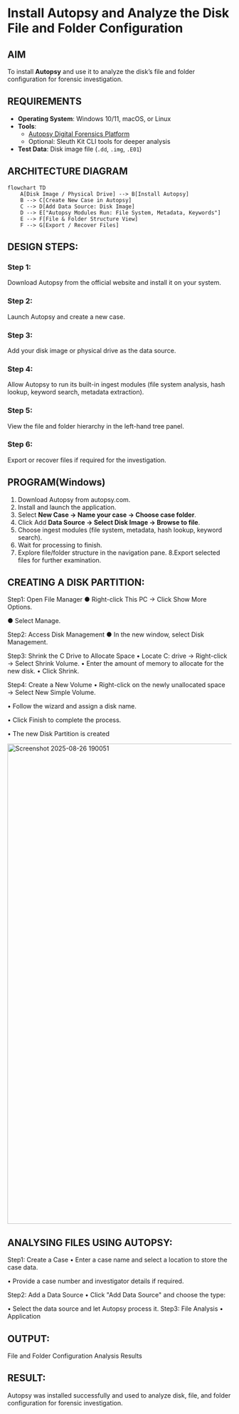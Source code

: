 # Install Autopsy and Analyze the Disk File and Folder Configuration

## AIM
To install **Autopsy** and use it to analyze the disk’s file and folder configuration for forensic investigation.

## REQUIREMENTS
- **Operating System**: Windows 10/11, macOS, or Linux
- **Tools**:  
  - [Autopsy Digital Forensics Platform](https://www.autopsy.com/)  
  - Optional: Sleuth Kit CLI tools for deeper analysis
- **Test Data**: Disk image file (`.dd`, `.img`, `.E01`)

## ARCHITECTURE DIAGRAM
```mermaid
flowchart TD
    A[Disk Image / Physical Drive] --> B[Install Autopsy]
    B --> C[Create New Case in Autopsy]
    C --> D[Add Data Source: Disk Image]
    D --> E["Autopsy Modules Run: File System, Metadata, Keywords"]
    E --> F[File & Folder Structure View]
    F --> G[Export / Recover Files]
```
## DESIGN STEPS:
### Step 1:
Download Autopsy from the official website and install it on your system.

### Step 2:
Launch Autopsy and create a new case.

### Step 3:
Add your disk image or physical drive as the data source.

### Step 4:
Allow Autopsy to run its built-in ingest modules (file system analysis, hash lookup, keyword search, metadata extraction).

### Step 5:
View the file and folder hierarchy in the left-hand tree panel.

### Step 6:
Export or recover files if required for the investigation.

## PROGRAM(Windows)

1. Download Autopsy from autopsy.com.
2. Install and launch the application.
3. Select **New Case → Name your case → Choose case folder**.
4. Click Add **Data Source → Select Disk Image → Browse to file**.
5. Choose ingest modules (file system, metadata, hash lookup, keyword search).
6. Wait for processing to finish.
7. Explore file/folder structure in the navigation pane.
8.Export selected files for further examination.

## CREATING A DISK PARTITION:
Step1: Open File Manager
● Right-click This PC → Click Show More Options.

● Select Manage.

Step2: Access Disk Management
● In the new window, select Disk Management.

Step3: Shrink the C Drive to Allocate Space
• Locate C: drive → Right-click → Select Shrink Volume.
• Enter the amount of memory to allocate for the new disk.
• Click Shrink.

Step4: Create a New Volume
• Right-click on the newly unallocated space → Select New Simple Volume.

• Follow the wizard and assign a disk name.

• Click Finish to complete the process.

• The new Disk Partition is created


<img width="1917" height="1079" alt="Screenshot 2025-08-26 190051" src="https://github.com/user-attachments/assets/6fef83ed-ad59-49bd-838d-86bac29ebabb" />

## ANALYSING FILES USING AUTOPSY:
Step1: Create a Case
• Enter a case name and select a location to store the case data.

• Provide a case number and investigator details if required.

Step2: Add a Data Source
• Click "Add Data Source" and choose the type:

• Select the data source and let Autopsy process it.
Step3: File Analysis
• Application


## OUTPUT:
File and Folder Configuration Analysis Results

## RESULT:
Autopsy was installed successfully and used to analyze disk, file, and folder configuration for forensic investigation.
